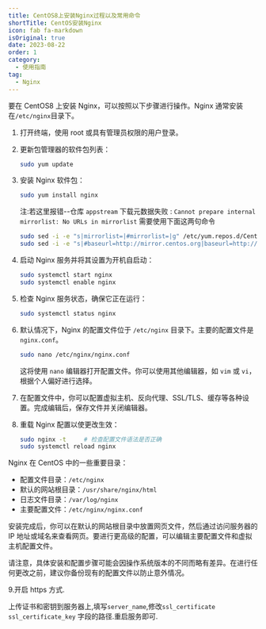 ```yaml
---
title: CentOS8上安装Nginx过程以及常用命令
shortTitle: CentOS安装Nginx
icon: fab fa-markdown
isOriginal: true
date: 2023-08-22
order: 1
category:
  - 使用指南
tag:
  - Nginx
---
```


要在 CentOS8 上安装 Nginx，可以按照以下步骤进行操作。Nginx 通常安装在`/etc/nginx`目录下。

1. 打开终端，使用 root 或具有管理员权限的用户登录。

2. 更新包管理器的软件包列表：

   ```bash
   sudo yum update
   ```

3. 安装 Nginx 软件包：

   ```bash
   sudo yum install nginx
   ```

   注:若这里报错--仓库 `appstream` 下载元数据失败 : `Cannot prepare internal mirrorlist: No URLs in mirrorlist`
   需要使用下面这两句命令

   ```bash
   sudo sed -i -e "s|mirrorlist=|#mirrorlist=|g" /etc/yum.repos.d/CentOS-*
   sudo sed -i -e "s|#baseurl=http://mirror.centos.org|baseurl=http://vault.centos.org|g" /etc/yum.repos.d/CentOS-*
   ```

4. 启动 Nginx 服务并将其设置为开机自启动：

   ```bash
   sudo systemctl start nginx
   sudo systemctl enable nginx
   ```

5. 检查 Nginx 服务状态，确保它正在运行：

   ```bash
   sudo systemctl status nginx
   ```

6. 默认情况下，Nginx 的配置文件位于 `/etc/nginx` 目录下。主要的配置文件是 `nginx.conf`。

   ```bash
   sudo nano /etc/nginx/nginx.conf
   ```

   这将使用 `nano` 编辑器打开配置文件。你可以使用其他编辑器，如 `vim` 或 `vi`，根据个人偏好进行选择。

7. 在配置文件中，你可以配置虚拟主机、反向代理、SSL/TLS、缓存等各种设置。完成编辑后，保存文件并关闭编辑器。

8. 重载 Nginx 配置以使更改生效：

   ```bash
   sudo nginx -t     # 检查配置文件语法是否正确
   sudo systemctl reload nginx
   ```

Nginx 在 CentOS 中的一些重要目录：

- 配置文件目录：`/etc/nginx`
- 默认的网站根目录：`/usr/share/nginx/html`
- 日志文件目录：`/var/log/nginx`
- 主要配置文件：`/etc/nginx/nginx.conf`

安装完成后，你可以在默认的网站根目录中放置网页文件，然后通过访问服务器的 IP 地址或域名来查看网页。要进行更高级的配置，可以编辑主要配置文件和虚拟主机配置文件。

请注意，具体安装和配置步骤可能会因操作系统版本的不同而略有差异。在进行任何更改之前，建议你备份现有的配置文件以防止意外情况。

9.开启 https 方式.

上传证书和密钥到服务器上,填写`server_name`,修改`ssl_certificate` `ssl_certificate_key` 字段的路径.重启服务即可.
